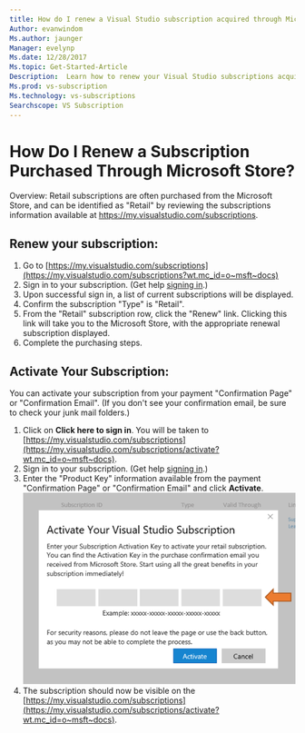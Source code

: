 ```yaml
---
title: How do I renew a Visual Studio subscription acquired through Microsoft Store? | Microsoft Docs
Author: evanwindom
Ms.author: jaunger
Manager: evelynp
Ms.date: 12/28/2017
Ms.topic: Get-Started-Article
Description:  Learn how to renew your Visual Studio subscriptions acquired through Microsoft Store.
Ms.prod: vs-subscription
Ms.technology: vs-subscriptions
Searchscope: VS Subscription
---
```


# How Do I Renew a Subscription Purchased Through Microsoft Store?
Overview:  Retail subscriptions are often purchased from the Microsoft Store, and can be identified as "Retail" by reviewing the subscriptions information available at https://my.visualstudio.com/subscriptions. 

## Renew your subscription: 

1. Go to [https://my.visualstudio.com/subscriptions](https://my.visualstudio.com/subscriptions?wt.mc_id=o~msft~docs)
2. Sign in to your subscription.  (Get help [signing in](/visualstudio/subscriptions/signing-in).)
3. Upon successful sign in, a list of current subscriptions will be displayed.
4. Confirm the subscription "Type" is "Retail".
5. From the "Retail" subscription row, click the "Renew" link.  Clicking this link will take you to the Microsoft Store, with the appropriate renewal subscription displayed. 
6. Complete the purchasing steps.


## Activate Your Subscription: 
You can activate your subscription from your payment "Confirmation Page" or "Confirmation Email".  (If you don't see your confirmation email, be sure to check your junk mail folders.)   
1. Click on **Click here to sign in**.  You will be taken to [https://my.visualstudio.com/subscriptions](https://my.visualstudio.com/subscriptions/activate?wt.mc_id=o~msft~docs).
2. Sign in to your subscription.  (Get help [signing in](/visualstudio/subscriptions/signing-in).)
3. Enter the "Product Key" information available from the payment "Confirmation Page" or "Confirmation Email" and click **Activate**.
    ![Enter Product Key](_img//buy-retail/enter-product-key.png)
4. The subscription should now be visible on the [https://my.visualstudio.com/subscriptions](https://my.visualstudio.com/subscriptions/activate?wt.mc_id=o~msft~docs).
